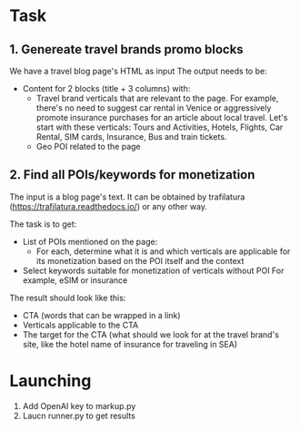 # Task
## 1. Genereate travel brands promo blocks
We have a travel blog page's HTML  as input
The output needs to be:
* Content for 2 blocks (title + 3 columns) with:
  * Travel brand verticals that are relevant to the page. For example, there's no need to suggest car rental in Venice or aggressively promote insurance purchases for an article about local travel. Let's start with these verticals: Tours and Activities, Hotels, Flights, Car Rental, SIM cards, Insurance, Bus and train tickets.
  * Geo POI related to the page

## 2. Find all POIs/keywords for monetization 
The input is a blog page's text. It can be obtained by trafilatura (https://trafilatura.readthedocs.io/) or any other way.

The task is to get:
* List of POIs mentioned on the page:
  * For each, determine what it is and which verticals are applicable for its monetization based on the POI itself and the context
* Select keywords suitable for monetization of verticals without POI
For example, eSIM or insurance

The result should look like this:
* CTA (words that can be wrapped in a link)
* Verticals applicable to the CTA
* The target for the CTA (what should we look for at the travel brand's site, like the hotel name of insurance for traveling in SEA)

# Launching
1. Add OpenAI key to markup.py
2. Laucn runner.py to get results

